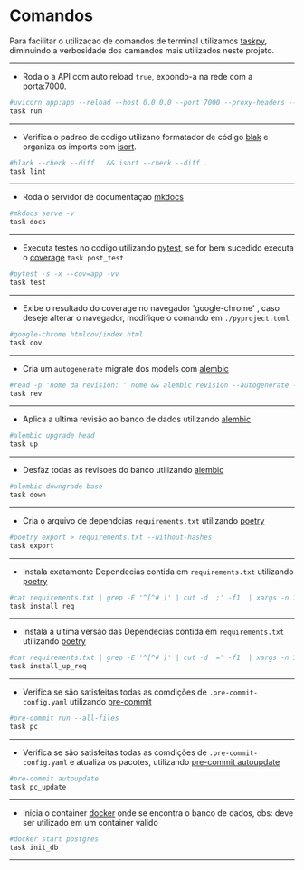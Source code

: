 # Comandos

Para facilitar o utilizaçao de comandos de terminal utilizamos [taskpy](https://github.com/abhinavsingh/task.py), diminuindo a verbosidade dos camandos mais utilizados neste projeto.

---

- Roda o a API com auto reload `true`, expondo-a na rede com a porta:7000.

```bash
#uvicorn app:app --reload --host 0.0.0.0 --port 7000 --proxy-headers --forwarded-allow-ips
task run
```

---

- Verifica o padrao de codigo utilizano formatador de código [blak](https://github.com/psf/black) e organiza os imports com [isort](https://pycqa.github.io/isort/).

```bash
#black --check --diff . && isort --check --diff .
task lint
```

---

- Roda o servidor de documentaçao [mkdocs](https://www.mkdocs.org/)

```bash
#mkdocs serve -v
task docs
```

---

- Executa testes no codigo utilizando [pytest](https://docs.pytest.org/en/latest/), se for bem sucedido executa o [coverage](https://coverage.readthedocs.io/en/latest/) `task post_test`

```bash
#pytest -s -x --cov=app -vv
task test
```

---

- Exibe o resultado do coverage no navegador 'google-chrome' , caso deseje alterar o navegador, modifique o comando em `./pyproject.toml`

```bash
#google-chrome htmlcov/index.html
task cov
```

---

- Cria um `autogenerate` migrate dos models com [alembic](https://alembic.sqlalchemy.org/en/latest/)

```bash
#read -p 'nome da revision: ' nome && alembic revision --autogenerate -m $nome
task rev
```

---

- Aplica a ultima revisão ao banco de dados utilizando [alembic](https://alembic.sqlalchemy.org/en/latest/)

```bash
#alembic upgrade head
task up
```

---

- Desfaz todas as revisoes do banco utilizando [alembic](https://alembic.sqlalchemy.org/en/latest/)

```bash
#alembic downgrade base
task down
```

---

- Cria o arquivo de dependcias `requirements.txt`  utilizando [poetry](https://python-poetry.org/docs/cli/#export)

```bash
#poetry export > requirements.txt --without-hashes
task export
```

---

- Instala exatamente Dependecias contida em `requirements.txt`  utilizando [poetry](https://python-poetry.org/docs/cli/#install)

```bash
#cat requirements.txt | grep -E '^[^# ]' | cut -d ';' -f1  | xargs -n 1 poetry add
task install_req
```

---

- Instala a ultima versão das Dependecias contida em `requirements.txt`  utilizando [poetry](https://python-poetry.org/docs/cli/#install)

```bash
#cat requirements.txt | grep -E '^[^# ]' | cut -d '=' -f1  | xargs -n 1 poetry add
task install_up_req
```

---

- Verifica se são satisfeitas todas as comdições de `.pre-commit-config.yaml`  utilizando  [pre-commit](https://pre-commit.com/)

```bash
#pre-commit run --all-files
task pc
```

---

- Verifica se são satisfeitas todas as comdições de `.pre-commit-config.yaml` e atualiza os pacotes, utilizando  [pre-commit autoupdate](https://pre-commit.com/#updating-hooks-automatically)

```bash
#pre-commit autoupdate
task pc_update
```

---

- Inicia o container [docker](https://docs.docker.com/) onde se encontra o banco de dados, obs: deve ser utilizado em um container valido

```bash
#docker start postgres
task init_db
```

---
